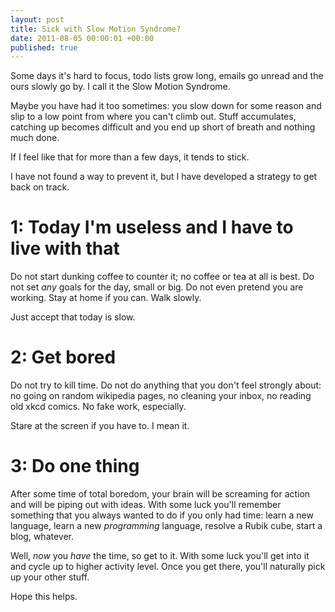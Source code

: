 ```yaml
---
layout: post
title: Sick with Slow Motion Syndrome?
date: 2011-08-05 00:00:01 +00:00
published: true
---
```


Some days it's hard to focus, todo lists grow long, emails go unread and the 
ours slowly go by. I call it the Slow Motion Syndrome.

Maybe you have had it too sometimes: you slow down for some reason 
and slip to a low point from where you can't climb  out. Stuff accumulates, 
catching up becomes difficult and you end up short of breath and nothing much done.

If I feel like that for more than a few days, it tends to stick.

I have not found a way to prevent it, but I have developed a strategy to get back
on track.

# 1: Today I'm useless and I have to live with that

Do not start dunking coffee to counter it; no coffee or tea at all is best. 
Do not set *any* goals for the day, small or big. Do not even pretend you 
are working. Stay at home if you can. Walk slowly.

Just accept that today is slow.

# 2: Get bored

Do not try to kill time. Do not do anything that you don't feel strongly about:
no going on random wikipedia pages, no cleaning your inbox, no reading old xkcd
comics. No fake work, especially.

Stare at the screen if you have to. I mean it.

# 3: Do one thing

After some time of total boredom, your brain will be screaming for action and
will be piping out with ideas. With some luck you'll remember something that you
always wanted to do if you only had time: learn a new language, learn a new 
_programming_  language, resolve a Rubik cube, start a blog, whatever. 

Well, _now_ you _have_ the time, so get to it. With some luck you'll get into it
and cycle up to higher activity level. Once you get there, you'll naturally pick
up your other stuff.

Hope this helps.
